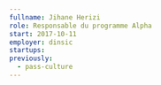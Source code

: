 ```yaml
---
fullname: Jihane Herizi
role: Responsable du programme Alpha
start: 2017-10-11
employer: dinsic
startups:
previously:
  - pass-culture
---
```

